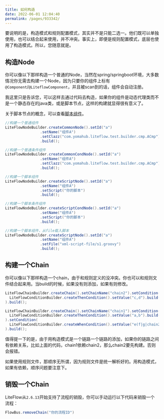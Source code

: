 ```yaml
---
title: 如何构造
date: 2022-06-01 12:04:40
permalink: /pages/933342/
---
```


要说明的是，构造模式和规则配置模式，其实并不是只能二选一。他们既可以单独使用，也可以结合起来使用，并不冲突。事实上，即便是规则配置模式，底层也使用了构造模式。所以，您随意就是。



## 构造Node

你可以像以下那样构造一个普通的Node，当然在spring/springboot环境，大多数情况你无需去构建一个Node，因为只要你的组件上标有`@Component`/`@LiteflowComponent`，并且被scan到的话，组件会自动注册。

我这里只是告诉您，可以这样去通过代码去构造，如果你的组件是动态代理类而不是一个静态存在的java类，或是脚本节点，这样的构建就显得很有意义了。

关于脚本节点的概念，可以查看[脚本组件](/pages/8f6247/)。


```java
//构建一个普通组件
LiteFlowNodeBuilder.createCommonNode().setId("a")
                .setName("组件A")
                .setClazz("com.yomahub.liteflow.test.builder.cmp.ACmp")
                .build();

//构建一个普通条件组件
LiteFlowNodeBuilder.createCommonCondNode().setId("a")
                .setName("组件A")
                .setClazz("com.yomahub.liteflow.test.builder.cmp.ACmp")
                .build();

//构建一个脚本组件
LiteFlowNodeBuilder.createScriptNode().setId("a")
                .setName("组件A")
                .setScript("你的脚本")
                .build();

//构建一个脚本条件组件
LiteFlowNodeBuilder.createScriptCondNode().setId("a")
                .setName("组件A")
                .setScript("你的脚本")
                .build();

//构建一个脚本组件，从file载入脚本
LiteFlowNodeBuilder.createScriptNode().setId("a")
                .setName("组件A")
                .setFile("xml-script-file/s1.groovy")
                .build();
```



## 构建一个Chain

你可以像以下那样构造一个chain，由于和规则定义的没冲突。你也可以和规则文件结合起来用。当build的时候，如果没有则添加，如果有则修改。

```java
LiteFlowChainBuilder.createChain().setChainName("chain2").setCondition(
  LiteFlowConditionBuilder.createThenCondition().setValue("c,d").build()
).build();

LiteFlowChainBuilder.createChain().setChainName("chain1").setCondition(
  LiteFlowConditionBuilder.createThenCondition().setValue("a,b").build()
).setCondition(
  LiteFlowConditionBuilder.createWhenCondition().setValue("e(f|g|chain2)").build()
).build();
```

值得提一下的是，由于用构造模式是一个链路一个链路的添加，如果你的链路之间有依赖关系，比如上面的代码，chain1依赖chain2，那么chain2要先构建。否则会报错。

如果使用规则文件，那顺序无所谓，因为规则文件是统一解析好的。用构造模式，如果有依赖，顺序问题要注意下。

## 销毁一个Chain

LiteFlow从`2.6.13`开始支持了流程的销毁，你可以手动运行以下代码来销毁一个流程：

```java
FlowBus.removeChain("你的流程ID")
```